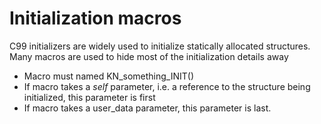 

Initialization macros
=====================

C99 initializers are widely used to initialize statically allocated structures. Many macros are used to hide most of the initialization details away 
* Macro must named KN_something_INIT()
* If macro takes a *self* parameter, i.e. a reference to the structure being initialized, this parameter is first
* If macro takes a user_data parameter, this parameter is last.